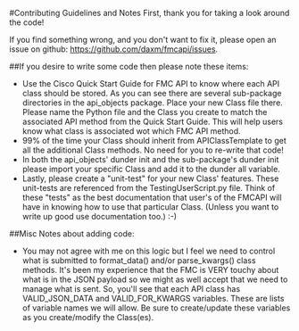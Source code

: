 #Contributing Guidelines and Notes
First, thank you for taking a look around the code!

If you find something wrong, and you don't want to fix it, please open an issue on github:
https://github.com/daxm/fmcapi/issues.

##If you desire to write some code then please note these items:
* Use the Cisco Quick Start Guide for FMC API to know where each API class should be stored. As you can see there are 
several sub-package directories in the api_objects package. Place your new Class file there.  Please name the Python 
file and the Class you create to match the associated API method from the Quick Start Guide.  This will help users know 
what class is associated wot which FMC API method.
* 99% of the time your Class should inherit from APIClassTemplate to get all the additional Class methods. No need for 
you to re-write that code!
* In both the api_objects' dunder init and the sub-package's dunder init please import your specific Class and add it to
 the dunder all variable.
* Lastly, please create a "unit-test" for your new Class' features. These unit-tests are referenced from the 
TestingUserScript.py file.  Think of these "tests" as the best documentation that user's of the FMCAPI will have in
knowing how to use that particular Class.  (Unless you want to write up good use documentation too.)  :-)

##Misc Notes about adding code:
* You may not agree with me on this logic but I feel we need to control what is submitted to format_data() and/or 
parse_kwargs() class methods. It's been my experience that the FMC is VERY touchy about what is in the JSON payload so 
we might as well accept that we need to manage what is sent. So, you'll see that each API class has VALID_JSON_DATA and 
VALID_FOR_KWARGS variables. These are lists of variable names we will allow. Be sure to create/update these variables as
 you create/modify the Class(es).
